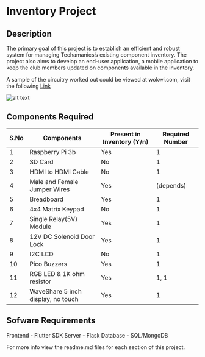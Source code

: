 # Inventory Project

## Description 
The primary goal of this project is to establish an efficient and robust system for managing Techamanics’s existing component inventory. The project also aims to develop an end-user application, a mobile application to keep the club members updated on components available in the inventory. 

A sample of the circuitry worked out could be viewed at wokwi.com, visit the following 
[Link](https://wokwi.com/projects/403905038938665985)

![alt text](assets/InventoryProject.jpg)


## Components Required
| S.No | Components                        | Present in Inventory (Y/n) | Required Number |
|------|-----------------------------------|----------------------------|-----------------|
| 1    | Raspberry Pi 3b                   | Yes                        | 1               |
| 2    | SD Card                           | No                         | 1               |
| 3    | HDMI to HDMI Cable                | No                         | 1               |
| 4    | Male and Female Jumper Wires      | Yes                        | (depends)       |
| 5    | Breadboard                        | Yes                        | 1               |
| 6    | 4x4 Matrix Keypad                 | No                         | 1               |
| 7    | Single Relay(5V) Module           | Yes                        | 1               |
| 8    | 12V DC Solenoid Door Lock         | Yes                        | 1               |
| 9    | I2C LCD                           | No                         | 1               |
| 10   | Pico Buzzers                      | Yes                        | 1               |
| 11   | RGB LED & 1K ohm resistor         | Yes                        | 1, 1            |
| 12   | WaveShare 5 inch display, no touch| Yes                        | 1               |


## Sofware Requirements
Frontend - Flutter SDK
Server - Flask
Database - SQL/MongoDB

For more info view the readme.md files for each section of this project.
